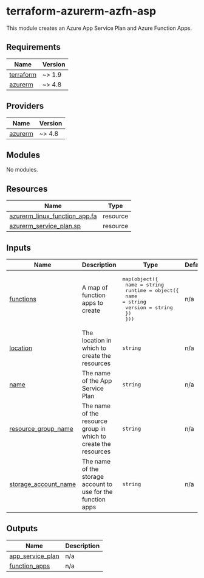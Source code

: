 # terraform-azurerm-azfn-asp

This module creates an Azure App Service Plan and Azure Function Apps.

<!-- BEGIN_TF_DOCS -->
## Requirements

| Name | Version |
|------|---------|
| <a name="requirement_terraform"></a> [terraform](#requirement\_terraform) | ~> 1.9 |
| <a name="requirement_azurerm"></a> [azurerm](#requirement\_azurerm) | ~> 4.8 |

## Providers

| Name | Version |
|------|---------|
| <a name="provider_azurerm"></a> [azurerm](#provider\_azurerm) | ~> 4.8 |

## Modules

No modules.

## Resources

| Name | Type |
|------|------|
| [azurerm_linux_function_app.fa](https://registry.terraform.io/providers/hashicorp/azurerm/latest/docs/resources/linux_function_app) | resource |
| [azurerm_service_plan.sp](https://registry.terraform.io/providers/hashicorp/azurerm/latest/docs/resources/service_plan) | resource |

## Inputs

| Name | Description | Type | Default | Required |
|------|-------------|------|---------|:--------:|
| <a name="input_functions"></a> [functions](#input\_functions) | A map of function apps to create | <pre>map(object({<br>    name = string<br>    runtime = object({<br>      name    = string<br>      version = string<br>    })<br>  }))</pre> | n/a | yes |
| <a name="input_location"></a> [location](#input\_location) | The location in which to create the resources | `string` | n/a | yes |
| <a name="input_name"></a> [name](#input\_name) | The name of the App Service Plan | `string` | n/a | yes |
| <a name="input_resource_group_name"></a> [resource\_group\_name](#input\_resource\_group\_name) | The name of the resource group in which to create the resources | `string` | n/a | yes |
| <a name="input_storage_account_name"></a> [storage\_account\_name](#input\_storage\_account\_name) | The name of the storage account to use for the function apps | `string` | n/a | yes |

## Outputs

| Name | Description |
|------|-------------|
| <a name="output_app_service_plan"></a> [app\_service\_plan](#output\_app\_service\_plan) | n/a |
| <a name="output_function_apps"></a> [function\_apps](#output\_function\_apps) | n/a |
<!-- END_TF_DOCS -->